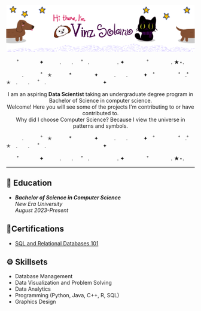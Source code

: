 ![<img src="https://github.com/SolanoV/SolanoV/blob/main/assets/introductionBanner.png?raw=true" alt="Introduction Banner.." style="text-align: center; margin-bottom: 30px;" />](https://github.com/SolanoV/SolanoV/blob/main/assets/introBanner_V2.png?raw=true)


<p align="center">   ˚　　　　✦　　　.　　. 　 ˚　.　　　　　 . ✦　　　 　˚　　　　 . ★⋆.</p>
　　　.   　　˚　✭　 　　*　　 　　✦　　　.　　.　　　✦　˚ 　　　　 ˚　.˚　　　　　✭　.　　. 　 ˚　.　　　　 　　 　　　　 ✦
<p align="center">I am an aspiring <b>Data Scientist</b> taking an undergraduate degree program in Bachelor of Science in computer science.<br>Welcome! Here you will see some of the projects I'm contributing to or have contributed to.<br> Why did I choose Computer Science? Because I view the universe in patterns and symbols.
</p>
　　　.   　　˚　✭　 　　*　　 　　✦　　　.　　.　　　✦　˚ 　　　　 ˚　.˚　　　　　✭　.　　. 　 ˚　.　　　　 　　 　　　　 ✦
<p align="center">   ˚　　　　✦　　　.　　. 　 ˚　.　　　　　 . ✦　　　 　˚　　　　 . ★⋆.</p>
<hr>

## 🏫  **Education** 
- ***Bachelor of Science in Computer Science***
  <br>_New Era University_
  <br>_August 2023-Present_
  
## 📎**Certifications**
- [SQL and Relational Databases 101](https://courses.cognitiveclass.ai/certificates/89aa950835194d4f851ca787c679e98a)

## ⚙️ **Skillsets**
- Database Management
- Data Visualization and Problem Solving
- Data Analytics
- Programming (Python, Java, C++, R, SQL)
- Graphics Design

